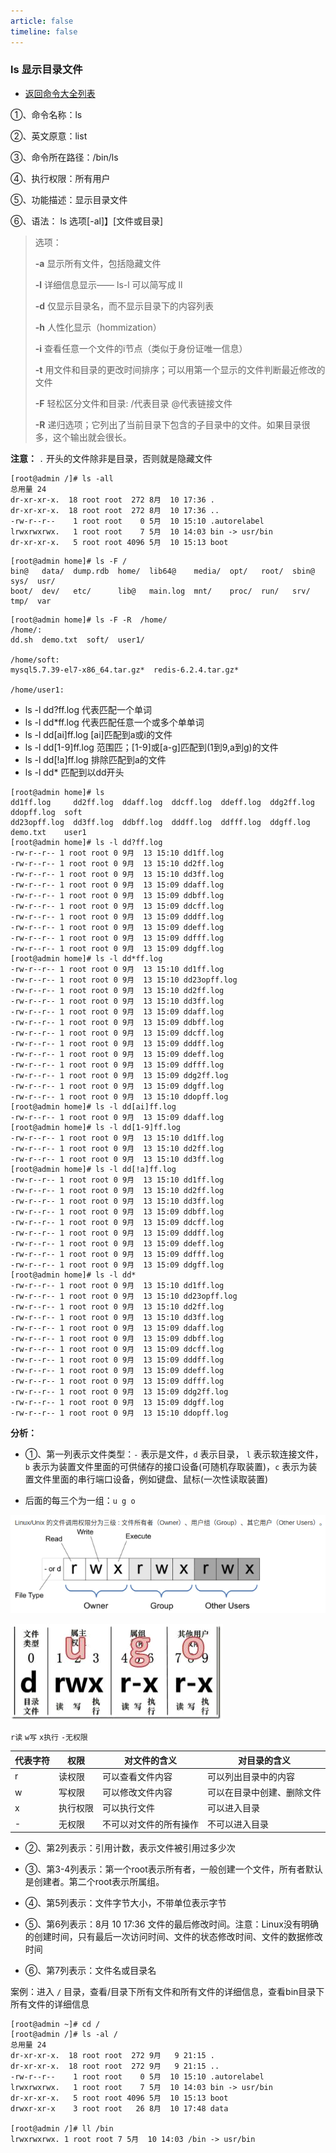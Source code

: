 ```yaml
---
article: false
timeline: false
---
```

### ls 显示目录文件

- [返回命令大全列表](./command.md#文件管理)

①、命令名称：ls

②、英文原意：list

③、命令所在路径：/bin/ls

④、执行权限：所有用户

⑤、功能描述：显示目录文件

⑥、语法： ls 选项[-al]】[文件或目录]

> 选项：
>
> **-a** 显示所有文件，包括隐藏文件
>
> **-l** 详细信息显示—— ls-l 可以简写成 ll
>
> **-d** 仅显示目录名，而不显示目录下的内容列表
>
> **-h** 人性化显示（hommization）
>
> **-i** 查看任意一个文件的i节点（类似于身份证唯一信息）
>
> **-t** 用文件和目录的更改时间排序；可以用第一个显示的文件判断最近修改的文件
>
> **-F** 轻松区分文件和目录: /代表目录 @代表链接文件
>
> **-R** 递归选项；它列出了当前目录下包含的子目录中的文件。如果目录很多，这个输出就会很长。
>

**注意：** `.` 开头的文件除非是目录，否则就是隐藏文件

```shell
[root@admin /]# ls -all
总用量 24
dr-xr-xr-x.  18 root root  272 8月  10 17:36 .
dr-xr-xr-x.  18 root root  272 8月  10 17:36 ..
-rw-r--r--    1 root root    0 5月  10 15:10 .autorelabel
lrwxrwxrwx.   1 root root    7 5月  10 14:03 bin -> usr/bin
dr-xr-xr-x.   5 root root 4096 5月  10 15:13 boot
```

```shell
[root@admin home]# ls -F /
bin@   data/  dump.rdb  home/  lib64@    media/  opt/   root/  sbin@  sys/  usr/
boot/  dev/   etc/      lib@   main.log  mnt/    proc/  run/   srv/   tmp/  var
```

```shell
[root@admin home]# ls -F -R  /home/
/home/:
dd.sh  demo.txt  soft/  user1/

/home/soft:
mysql5.7.39-el7-x86_64.tar.gz*  redis-6.2.4.tar.gz*

/home/user1:
```

- ls -l dd?ff.log     代表匹配一个单词
- ls -l dd*ff.log     代表匹配任意一个或多个单单词
- ls -l dd[ai]ff.log  [ai]匹配到a或i的文件
- ls -l dd[1-9]ff.log 范围匹；[1-9]或[a-g]匹配到(1到9,a到g)的文件
- ls -l dd[!a]ff.log  排除匹配到a的文件
- ls -l dd*       匹配到以dd开头

```shell
[root@admin home]# ls
dd1ff.log     dd2ff.log  ddaff.log  ddcff.log  ddeff.log  ddg2ff.log  ddopff.log  soft
dd23opff.log  dd3ff.log  ddbff.log  dddff.log  ddfff.log  ddgff.log   demo.txt    user1
[root@admin home]# ls -l dd?ff.log
-rw-r--r-- 1 root root 0 9月  13 15:10 dd1ff.log
-rw-r--r-- 1 root root 0 9月  13 15:10 dd2ff.log
-rw-r--r-- 1 root root 0 9月  13 15:10 dd3ff.log
-rw-r--r-- 1 root root 0 9月  13 15:09 ddaff.log
-rw-r--r-- 1 root root 0 9月  13 15:09 ddbff.log
-rw-r--r-- 1 root root 0 9月  13 15:09 ddcff.log
-rw-r--r-- 1 root root 0 9月  13 15:09 dddff.log
-rw-r--r-- 1 root root 0 9月  13 15:09 ddeff.log
-rw-r--r-- 1 root root 0 9月  13 15:09 ddfff.log
-rw-r--r-- 1 root root 0 9月  13 15:09 ddgff.log
[root@admin home]# ls -l dd*ff.log
-rw-r--r-- 1 root root 0 9月  13 15:10 dd1ff.log
-rw-r--r-- 1 root root 0 9月  13 15:10 dd23opff.log
-rw-r--r-- 1 root root 0 9月  13 15:10 dd2ff.log
-rw-r--r-- 1 root root 0 9月  13 15:10 dd3ff.log
-rw-r--r-- 1 root root 0 9月  13 15:09 ddaff.log
-rw-r--r-- 1 root root 0 9月  13 15:09 ddbff.log
-rw-r--r-- 1 root root 0 9月  13 15:09 ddcff.log
-rw-r--r-- 1 root root 0 9月  13 15:09 dddff.log
-rw-r--r-- 1 root root 0 9月  13 15:09 ddeff.log
-rw-r--r-- 1 root root 0 9月  13 15:09 ddfff.log
-rw-r--r-- 1 root root 0 9月  13 15:09 ddg2ff.log
-rw-r--r-- 1 root root 0 9月  13 15:09 ddgff.log
-rw-r--r-- 1 root root 0 9月  13 15:10 ddopff.log
[root@admin home]# ls -l dd[ai]ff.log
-rw-r--r-- 1 root root 0 9月  13 15:09 ddaff.log
[root@admin home]# ls -l dd[1-9]ff.log
-rw-r--r-- 1 root root 0 9月  13 15:10 dd1ff.log
-rw-r--r-- 1 root root 0 9月  13 15:10 dd2ff.log
-rw-r--r-- 1 root root 0 9月  13 15:10 dd3ff.log
[root@admin home]# ls -l dd[!a]ff.log
-rw-r--r-- 1 root root 0 9月  13 15:10 dd1ff.log
-rw-r--r-- 1 root root 0 9月  13 15:10 dd2ff.log
-rw-r--r-- 1 root root 0 9月  13 15:10 dd3ff.log
-rw-r--r-- 1 root root 0 9月  13 15:09 ddbff.log
-rw-r--r-- 1 root root 0 9月  13 15:09 ddcff.log
-rw-r--r-- 1 root root 0 9月  13 15:09 dddff.log
-rw-r--r-- 1 root root 0 9月  13 15:09 ddeff.log
-rw-r--r-- 1 root root 0 9月  13 15:09 ddfff.log
-rw-r--r-- 1 root root 0 9月  13 15:09 ddgff.log
[root@admin home]# ls -l dd*
-rw-r--r-- 1 root root 0 9月  13 15:10 dd1ff.log
-rw-r--r-- 1 root root 0 9月  13 15:10 dd23opff.log
-rw-r--r-- 1 root root 0 9月  13 15:10 dd2ff.log
-rw-r--r-- 1 root root 0 9月  13 15:10 dd3ff.log
-rw-r--r-- 1 root root 0 9月  13 15:09 ddaff.log
-rw-r--r-- 1 root root 0 9月  13 15:09 ddbff.log
-rw-r--r-- 1 root root 0 9月  13 15:09 ddcff.log
-rw-r--r-- 1 root root 0 9月  13 15:09 dddff.log
-rw-r--r-- 1 root root 0 9月  13 15:09 ddeff.log
-rw-r--r-- 1 root root 0 9月  13 15:09 ddfff.log
-rw-r--r-- 1 root root 0 9月  13 15:09 ddg2ff.log
-rw-r--r-- 1 root root 0 9月  13 15:09 ddgff.log
-rw-r--r-- 1 root root 0 9月  13 15:10 ddopff.log
```

**分析：**

- ①、第一列表示文件类型：`-` 表示是文件，`d` 表示目录， `l` 表示软连接文件，`b` 表示为装置文件里面的可供储存的接口设备(可随机存取装置)，`c` 表示为装置文件里面的串行端口设备，例如键盘、鼠标(一次性读取装置)

- 后面的每三个为一组：`u g o`

![](./ls.assets/true-img2.png)

![](./ls.assets/true-image-20220913105720580.png)

  `r读` `w写` `x执行` `-无权限`

| 代表字符 | 权限   | 对文件的含义      | 对目录的含义        |
|------|------|-------------|---------------|
| r    | 读权限  | 可以查看文件内容    | 可以列出目录中的内容    |
| w    | 写权限  | 可以修改文件内容    | 可以在目录中创建、删除文件 |
| x    | 执行权限 | 可以执行文件      | 可以进入目录        |
| -    | 无权限  | 不可以对文件的所有操作 | 不可以进入目录       |

- ②、第2列表示：引用计数，表示文件被引用过多少次

- ③、第3-4列表示：第一个root表示所有者，一般创建一个文件，所有者默认是创建者。第二个root表示所属组。

- ④、第5列表示：文件字节大小，不带单位表示字节

- ⑤、第6列表示：8月 10 17:36 文件的最后修改时间。注意：Linux没有明确的创建时间，只有最后一次访问时间、文件的状态修改时间、文件的数据修改时间

- ⑥、第7列表示：文件名或目录名

案例：进入 `/` 目录，查看/目录下所有文件和所有文件的详细信息，查看bin目录下所有文件的详细信息

```shell
[root@admin ~]# cd /
[root@admin /]# ls -al /
总用量 24
dr-xr-xr-x.  18 root root  272 9月   9 21:15 .
dr-xr-xr-x.  18 root root  272 9月   9 21:15 ..
-rw-r--r--    1 root root    0 5月  10 15:10 .autorelabel
lrwxrwxrwx.   1 root root    7 5月  10 14:03 bin -> usr/bin
dr-xr-xr-x.   5 root root 4096 5月  10 15:13 boot
drwxr-xr-x    3 root root   26 8月  10 17:48 data

[root@admin /]# ll /bin
lrwxrwxrwx. 1 root root 7 5月  10 14:03 /bin -> usr/bin
```
